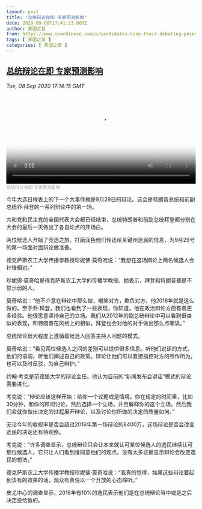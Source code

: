 ```yaml
---
layout: post
title: "总统辩论在即 专家预测影响"
date: 2020-09-08T17:41:23.000Z
author: 美国之音
from: https://www.voachinese.com/a/candidates-hone-their-debating-points-on-campaign-trail-20200908/5575488.html
tags: [ 美国之音 ]
categories: [ 美国之音 ]
---
```

<!--1599586883000-->
[总统辩论在即 专家预测影响](https://www.voachinese.com/a/candidates-hone-their-debating-points-on-campaign-trail-20200908/5575488.html)
------

<div>
<div><i>Tue, 08 Sep 2020 17:14:15 GMT</i></div><video poster="https://images.weserv.nl?url=gdb.voanews.com/dfea9301-2596-4e4f-b65f-d0fc7229e67b_tv_r1_s_w900.jpg" src="https://av.voanews.com/Videoroot/Pangeavideo/2020/09/d/df/dfea9301-2596-4e4f-b65f-d0fc7229e67b_240p.mp4" style="width:100%" controls></video><div><small style="color: #999;">总统辩论在即 专家预测影响</small></div><p>今年大选日程表上的下一个大事件就是9月29日的辩论。这会是特朗普总统和前副总统乔·拜登的一系列辩论中的第一场。</p><p>共和党和民主党的全国代表大会都已经结束，总统特朗普和前副总统拜登都分别在大会的最后一天做出了各自论点的开场白。</p><p>两位候选人开始了竞选之旅，打磨润色他们传达给关键州选民的信息，为9月29号的第一场面对面辩论做准备。</p><p>德克萨斯农工大学传播学教授珍妮佛·莫奇哈说：“我想在这场辩论上两名候选人会针锋相对。”</p><p>珍妮佛·莫奇哈是得克萨斯农工大学的传播学教授。她表示，拜登和特朗普都是不甘示弱的人。</p><p>莫奇哈说：“他不介意在辩论中那么做，嘲笑对方，欺负对方。他2016年就是这么做的。至于乔·拜登，我们也看到了一些表现，你知道，他在政治辩论方面有着更多经验。他很愿意坚持自己的立场。我们从2012年的副总统辩论中可以看到很类似的表现，和特朗普在风格上的相似，拜登也会对他的对手做出那么点嘲讽。”</p><p>总统辩论很大程度上遵循着候选人回答主持人问题的模式。</p><p>莫奇哈说：“看见两位候选人之间的差别可以提供很多信息。听他们说话的方式，他们的语调，听他们阐述自己的政策。辩论让他们可以直接指控对方的所作所为，也可以及时反驳，为自己辩护。”</p><p>约翰·考克是范德堡大学的辩论主任。他认为目前的“新闻发布会讲话”模式的辩论需要进化。</p><p>考克说：“辩论应该这样开始：给你一个议题或是情境。你在规定的时间里，比如30分钟，和你的顾问讨论，然后选择一个立场，并且解释你的这个立场。然后我们会就你做出决定的过程展开辩论，以及讨论你所做的决定的质量如何。”</p><p>无论今年的收视率是否会超过2016年第一场辩论的8400万，这场辩论是否会改变选民的决定还有待观察。</p><p>考克说：“许多调查显示，总统辩论只会让本来就认可某位候选人的选民继续认可那位候选人，它只让人们看到谁同意他们的观点。没有太多证据显示辩论会改变选民的想法。”</p><p>德克萨斯农工大学传播学教授珍妮佛·莫奇哈说：“我真的觉得，如果这些辩论要起到该有的效果的话，观众有责任以一个开放的心态聆听。”</p><p>皮尤中心的调查显示，2016年有10%的选民表示他们是在总统辩论当中或是之后决定投给谁的。</p>
</div>
